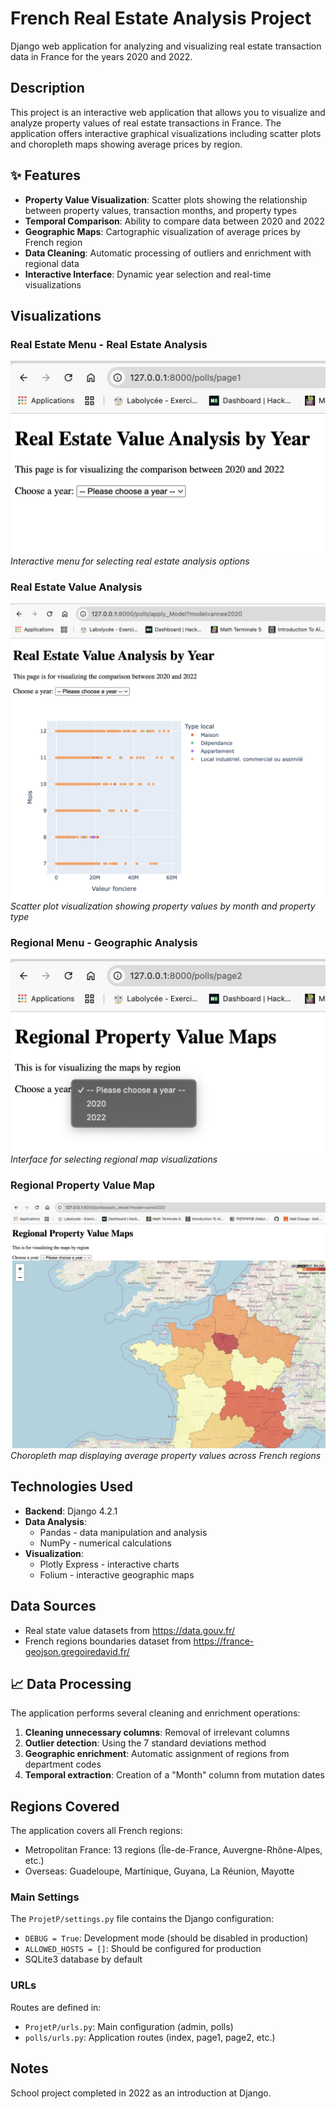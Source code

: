 # French Real Estate Analysis Project

Django web application for analyzing and visualizing real estate transaction data in France for the years 2020 and 2022.

## Description

This project is an interactive web application that allows you to visualize and analyze property values of real estate transactions in France. The application offers interactive graphical visualizations including scatter plots and choropleth maps showing average prices by region.

## ✨ Features

- **Property Value Visualization**: Scatter plots showing the relationship between property values, transaction months, and property types
- **Temporal Comparison**: Ability to compare data between 2020 and 2022
- **Geographic Maps**: Cartographic visualization of average prices by French region
- **Data Cleaning**: Automatic processing of outliers and enrichment with regional data
- **Interactive Interface**: Dynamic year selection and real-time visualizations

## Visualizations

### Real Estate Menu - Real Estate Analysis
![Menu Real Estate](Menu%20real%20estate.png)
*Interactive menu for selecting real estate analysis options*

### Real Estate Value Analysis
![Real Estate Value Analysis](Real%20Estate%20Value%20Analysis.png)
*Scatter plot visualization showing property values by month and property type*

### Regional Menu - Geographic Analysis
![Menu Regional](Menu%20regional.png)
*Interface for selecting regional map visualizations*

### Regional Property Value Map
![Regional Property Value Map](Regional%20Property%20Value%20Map.png)
*Choropleth map displaying average property values across French regions*

## Technologies Used

- **Backend**: Django 4.2.1
- **Data Analysis**: 
  - Pandas - data manipulation and analysis
  - NumPy - numerical calculations
- **Visualization**:
  - Plotly Express - interactive charts
  - Folium - interactive geographic maps

## Data Sources

- Real state value datasets from https://data.gouv.fr/
- French regions boundaries dataset from https://france-geojson.gregoiredavid.fr/

## 📈 Data Processing

The application performs several cleaning and enrichment operations:

1. **Cleaning unnecessary columns**: Removal of irrelevant columns
2. **Outlier detection**: Using the 7 standard deviations method
3. **Geographic enrichment**: Automatic assignment of regions from department codes
4. **Temporal extraction**: Creation of a "Month" column from mutation dates

## Regions Covered

The application covers all French regions:
- Metropolitan France: 13 regions (Île-de-France, Auvergne-Rhône-Alpes, etc.)
- Overseas: Guadeloupe, Martinique, Guyana, La Réunion, Mayotte

### Main Settings

The `ProjetP/settings.py` file contains the Django configuration:
- `DEBUG = True`: Development mode (should be disabled in production)
- `ALLOWED_HOSTS = []`: Should be configured for production
- SQLite3 database by default

### URLs

Routes are defined in:
- `ProjetP/urls.py`: Main configuration (admin, polls)
- `polls/urls.py`: Application routes (index, page1, page2, etc.)

## Notes

School project completed in 2022 as an introduction at Django.
